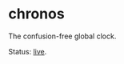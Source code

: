 # chronos

The confusion-free global clock.

Status: [live](https://overclockworked64.github.io/chronos/).
